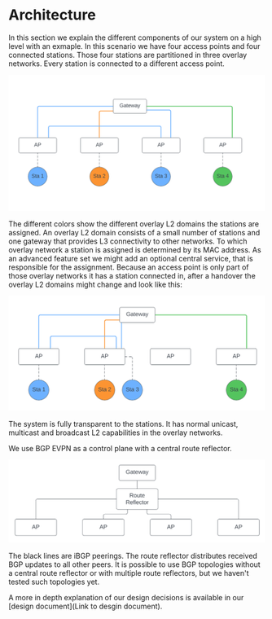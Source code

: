 # Architecture

In this section we explain the different components of our system on a high level with an exmaple. In this scenario we have four access points and four connected stations. Those four stations are partitioned in three overlay networks. Every station is connected to a different access point.

![Overlay Networks before Roaming](../images/architecture/before_roam.png)

The different colors show the different overlay L2 domains the stations are assigned. An overlay L2 domain consists of a small number of stations and one gateway that provides L3 connectivity to other networks. To which overlay network a station is assigned is determined by its MAC address. As an advanced feature set we might add an optional central service, that is responsible for the assignment. Because an access point is only part of those overlay networks it has a station connected in, after a handover the overlay L2 domains might change and look like this:

![Overlay Networks after Roaming](../images/architecture/after_roam.png)

The system is fully transparent to the stations. It has normal unicast, multicast and broadcast L2 capabilities in the overlay networks. 

We use BGP EVPN as a control plane with a central route reflector.

![BGP peerings](../images/architecture/bgp_peerings.png)

The black lines are iBGP peerings. The route reflector distributes received BGP updates to all other peers. It is possible to use BGP topologies without a central route reflector or with multiple route reflectors, but we haven't tested such topologies yet.

A more in depth explanation of our design decisions is available in our [design document](Link to desgin document). 
